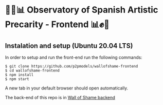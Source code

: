 # 🎨✊📊 __Observatory of Spanish Artistic Precarity - Frontend__ 📊✊🎨

## Instalation and setup (Ubuntu 20.04 LTS)

In order to setup and run the front-end run the following commands:

```
$ git clone https://github.com/p2pmodels/wallofshame-frontend
$ cd wallofshame-frontend
$ npm install
$ npm start
```

A new tab in your default browser should open automatically.

The back-end of this repo is in [Wall of Shame backend](https://github.com/P2PModels/wallofshame-backend)


